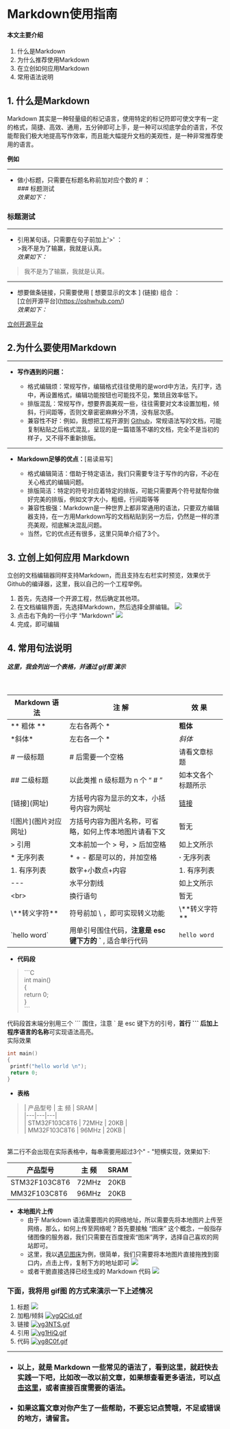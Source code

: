 # Markdown使用指南
#### 本文主要介绍
1. 什么是Markdown
2. 为什么推荐使用Markdown
3. 在立创如何应用Markdown
4. 常用语法说明

## 1. 什么是Markdown
 Markdown 其实是一种轻量级的标记语言，使用特定的标记符即可使文字有一定的格式，简捷、高效、通用，五分钟即可上手，是一种可以彻底学会的语言，不仅能帮我们极大地提高写作效率，而且能大幅提升文档的美观性，是一种非常推荐使用的语言。

 **例如**

---
* 做小标题，只需要在标题名称前加对应个数的 \# ：<br>
 \### 标题测试<br>
*效果如下：*
### 标题测试
---
* 引用某句话，只需要在句子前加上\'\>' ： <br>
\>我不是为了输赢，我就是认真。<br>
*效果如下：*
>我不是为了输赢，我就是认真。
---
* 想要做条链接，只需要使用 [ 想要显示的文本 ] (链接)  组合 ：<br>
\[立创开源平台](https://oshwhub.com/)<br>
*效果如下：* 

[立创开源平台](https://oshwhub.com/)
<br>
## 2.为什么要使用Markdown
---
* **写作遇到的问题：**  

  * 格式编辑烦：常规写作，编辑格式往往使用的是word中方法，先打字，选中，再设置格式，编辑功能按钮也可能找不见，繁琐且效率低下。
  * 排版混乱：常规写作，想要界面美观一些，往往需要对文本设置加粗，倾斜，行间距等，否则文章密密麻麻分不清，没有层次感。
  * 兼容性不好：例如，我想把工程开源到 [Github](https://github.com/)，常规语法写的文档，可能复制粘贴之后格式混乱，呈现的是一篇错落不堪的文档，完全不是当初的样子，又不得不重新排版。
---
* **Markdown足够的优点：**[易读易写]

  * 格式编辑简洁：借助于特定语法，我们只需要专注于写作的内容，不必在关心格式的编辑问题。
  * 排版简洁：特定的符号对应着特定的排版，可能只需要两个符号就帮你做好完美的排版，例如文字大小，粗细，行间距等等
  * 兼容性极强：Markdown是一种世界上都非常通用的语法，只要双方编辑器支持，在一方用Markdown写的文档粘贴到另一方后，仍然是一样的漂亮美观，彻底解决混乱问题。
  * 当然，它的优点还有很多，这里只简单介绍了3个。

## 3. 立创上如何应用 Markdown
立创的文档编辑器同样支持Markdown，而且支持左右栏实时预览，效果优于Github的编译器，这里，我以自己的一个工程举例。
1. 首先，先选择一个开源工程，然后确定其他项。
2. 在文档编辑界面，先选择Markdown，然后选择全屏编辑。
![](https://www.hualigs.cn/image/602b7341b5920.jpg)
3. 点击右下角的一行小字 “Markdown”
![](https://www.hualigs.cn/image/602b7366d737e.jpg)
4. 完成，即可编辑
## 4. 常用句法说明
##### 这里，我会列出一个表格，并通过 gif图 演示
<br>

| Markdown 语 法 | 注 解 | 效 果 |
| --- | --- | --- |
| \** 粗体 ** | 左右各两个 *    |**粗体**|
| \*斜体* | 左右各一个 \*| *斜体*|
|\# 一级标题| # 后需要一个空格| 请看文章标题|
| \## 二级标题|以此类推 n 级标题为 n 个 “ # ” |如本文各个标题所示|
|   \[链接](网址)|    方括号内容为显示的文本，小括号内容为网址   |[链接](https://baike.baidu.com/item/%E9%93%BE%E6%8E%A5/2665501)|
| !\[图片](图片对应网址)  |   方括号内容为图片名称，可省略，如何上传本地图片请看下文 |暂无|
|\> 引用|文本前加一个 > 号，> 后加空格| 如上文所示 |
|* 无序列表|* + - 都是可以的，并加空格|  **·** 无序列表   |
|1. 有序列表|数字+小数点+内容|1. 有序列表|
|---|水平分割线| 如上文所示|
|\<br>|换行语句|暂无|
|\\\*\*转义字符**|符号前加 \ ，即可实现转义功能 |\\\*\*转义字符**|
| \`hello word\` |用单引号围住代码，**注意是 esc 键下方的 \`** , 适合单行代码| `hello word` |
* **代码段**<br>
>\```C<br>
int main()<br>
{<br>
return 0;<br>
}<br>
\```<br>

代码段首末端分别用三个 \``` 围住，注意 ` 是 esc 键下方的引号，**首行 ``` 后加上程序语言的名称**可实现语法高亮。<br>
实际效果<br>
```C
int main()
{
 printf("hello world \n");
 return 0;
}
```
* **表格**
> \| 产品型号 | 主 频 | SRAM |<br>
\|---|---|---|<br>
\| STM32F103C8T6 | 72MHz | 20KB |<br>
\| MM32F103C8T6  | 96MHz | 20KB |<br>

<br>
第二行不会出现在实际表格中，每串需要用超过3个" - "短横实现，效果如下:<br>

| 产品型号 | 主 频 | SRAM |
| --- | --- | --- |
| STM32F103C8T6 | 72MHz | 20KB |
| MM32F103C8T6  | 96MHz | 20KB |
* **本地图片上传**
  * 由于 Markdown 语法需要图片的网络地址，所以需要先将本地图片上传至网络，那么，如何上传至网络呢？首先要接触 “图床” 这个概念，一般指存储图像的服务器，我们只需要在百度搜索“图床”两字，选择自己喜欢的网站即可。
  * 这里，我以[遇见图床](https://www.hualigs.cn/)为例，很简单，我们只需要将本地图片直接拖拽到窗口内，点击上传，复制下方的地址即可
![](https://www.hualigs.cn/image/602be62ddabc6.jpg)
  * 或者干脆直接选择已经生成的 Markdown 代码
![](https://www.hualigs.cn/image/602be62ddab8e.jpg)
### 下面，我将用 gif图 的方式来演示一下上述情况
1. 标题
![](https://www.hualigs.cn/image/602bea6b44952.jpg)
2. 加粗/倾斜
[![ygQCid.gif](https://s3.ax1x.com/2021/02/17/ygQCid.gif)](https://imgchr.com/i/ygQCid)
3. 链接
[![yg3NTS.gif](https://s3.ax1x.com/2021/02/17/yg3NTS.gif)](https://imgchr.com/i/yg3NTS)
4. 引用
[![yg1HiQ.gif](https://s3.ax1x.com/2021/02/17/yg1HiQ.gif)](https://imgchr.com/i/yg1HiQ)
5. 代码
[![yg8C0f.gif](https://s3.ax1x.com/2021/02/17/yg8C0f.gif)](https://imgchr.com/i/yg8C0f)
---
* ### 以上，就是 Markdown 一些常见的语法了，看到这里，就赶快去实践一下吧，比如改一改以前文章，如果想查看更多语法，可以[点击这里](https://www.zybuluo.com/static/editor/cmd-manual.html)，或者直接百度需要的语法。
* ### 如果这篇文章对你产生了一些帮助，不要忘记点赞哦，不足或错误的地方，请留言。
